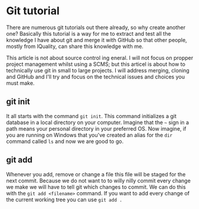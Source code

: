 # Git tutorial

There are numerous git tutorials out there already, so why create another one? Basically this tutorial is a way for me to extract and test all the knowledge I have about git and merge it with GitHub so that other people, mostly from IQuality, can share this knowledge with me.

This article is not about source control ing eneral. I will not focus on propper project management whilst using a SCMS; but this articel is about how to technically use git in small to large projects. I will address merging, cloning and GitHub and I'll try and focus on the technical issues and choices you must make.

## git init
It all starts with the command ```git init```. This command initializes a git database in a local directory on your computer. Imagine that the ```~``` sign in a path means your personal directory in your preferred OS. Now imagine, if you are running on Windows that you've created an alias for the ```dir``` command called ```ls``` and now we are good to go.

## git add
Whenever you add, remove or change a file this file will be staged for the next commit. Because we do not want to to willy nilly commit every change we make we will have to tell git which changes to commit. We can do this with the ```git add <filename>``` command. If you want to add every change of the current working tree you can use ```git add .```


